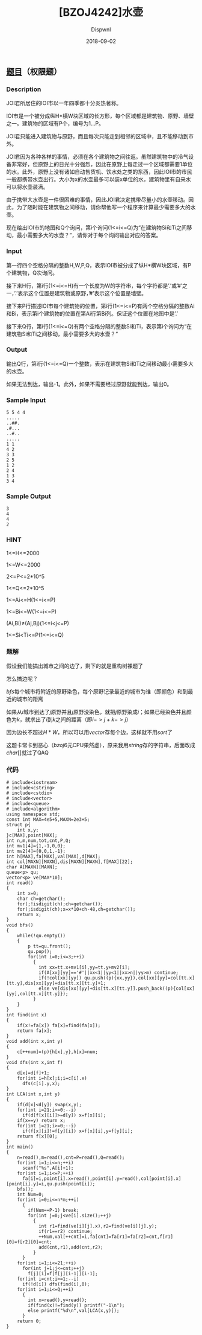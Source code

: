 ﻿---
layout:     post
title:      "[BZOJ4242]水壶"
date:       2018-09-02
author:     "Dispwnl"
header-img: "img/used/undertale-31.jpg"
catalog: true
tags:
    - 克鲁斯卡尔重构树
    - 倍增
    - 搜索
---
## [题目](https://www.lydsy.com/JudgeOnline/problem.php?id=4242)（权限题）
### Description
JOI君所居住的IOI市以一年四季都十分炎热著称。

IOI市是一个被分成纵H*横W块区域的长方形，每个区域都是建筑物、原野、墙壁之一。建筑物的区域有P个，编号为1...P。

JOI君只能进入建筑物与原野，而且每次只能走到相邻的区域中，且不能移动到市外。

JOI君因为各种各样的事情，必须在各个建筑物之间往返。虽然建筑物中的冷气设备非常好，但原野上的日光十分强烈，因此在原野上每走过一个区域都需要1单位的水。此外，原野上没有诸如自动售货机、饮水处之类的东西，因此IOI市的市民一般都携带水壶出行。大小为x的水壶最多可以装x单位的水，建筑物里有自来水可以将水壶装满。

由于携带大水壶是一件很困难的事情，因此JOI君决定携带尽量小的水壶移动。因此，为了随时能在建筑物之间移动，请你帮他写一个程序来计算最少需要多大的水壶。

现在给出IOI市的地图和Q个询问，第i个询问(1<=i<=Q)为“在建筑物Si和Ti之间移动，最小需要多大的水壶？”，请你对于每个询问输出对应的答案。

### Input
第一行四个空格分隔的整数H,W,P,Q，表示IOI市被分成了纵H*横W块区域，有P个建筑物，Q次询问。

接下来H行，第i行(1<=i<=H)有一个长度为W的字符串，每个字符都是’.’或’#’之一，’.’表示这个位置是建筑物或原野，’#’表示这个位置是墙壁。

接下来P行描述IOI市每个建筑物的位置，第i行(1<=i<=P)有两个空格分隔的整数Ai和Bi，表示第i个建筑物的位置在第Ai行第Bi列。保证这个位置在地图中是’.’

接下来Q行，第i行(1<=i<=Q)有两个空格分隔的整数Si和Ti，表示第i个询问为“在建筑物Si和Ti之间移动，最小需要多大的水壶？”

### Output
输出Q行，第i行(1<=i<=Q)一个整数，表示在建筑物Si和Ti之间移动最小需要多大的水壶。

如果无法到达，输出-1。此外，如果不需要经过原野就能到达，输出0。

### Sample Input
```
5 5 4 4
.....
..##.
.#...
..#..
.....
1 1
4 2
3 3
2 5
1 2
2 4
1 3
3 4
```
### Sample Output
```
3
4
4
2
```
### HINT
1<=H<=2000

1<=W<=2000

2<=P<=2*10^5

1<=Q<=2*10^5

1<=Ai<=H(1<=i<=P)

1<=Bi<=W(1<=i<=P)

(Ai,Bi)≠(Aj,Bj)(1<=i<j<=P)

1<=Si<Ti<=P(1<=i<=Q)

### 题解
假设我们能搞出城市之间的边了，剩下的就是重构树裸题了

怎么搞边呢？

$bfs$每个城市将附近的原野染色，每个原野记录最近的城市为谁（即颜色）和到最近的城市的距离

如果从$i$城市到达了$j$原野并且$j$原野没染色，就把$j$原野染成$i$；如果已经染色并且颜色为$k$，就求出了$i$到$k$之间的距离（即$i->j+k->j$）

因为边长不超过$H*W$，所以可以用$vector$存每个边，这样就不用$sort$了

这题卡常卡到恶心（$bzoj$6元CPU果然虚），原来我用$string$存的字符串，后面改成$char[]$就过了QAQ

### 代码
```
# include<iostream>
# include<cstring>
# include<cstdio>
# include<vector>
# include<queue>
# include<algorithm>
using namespace std;
const int MAX=4e5+5,MAXN=2e3+5;
struct p{
	int x,y;
}c[MAX],point[MAX];
int n,m,num,tot,cnt,P,Q;
int mv1[4]={1,-1,0,0};
int mv2[4]={0,0,1,-1};
int h[MAX],fa[MAX],val[MAX],d[MAX];
int col[MAXN][MAXN],dis[MAXN][MAXN],f[MAX][22];
char A[MAXN][MAXN];
queue<p> qu;
vector<p> ve[MAX*10];
int read()
{
	int x=0;
	char ch=getchar();
	for(;!isdigit(ch);ch=getchar());
	for(;isdigit(ch);x=x*10+ch-48,ch=getchar());
	return x;
}
void bfs()
{
	while(!qu.empty())
	{
		p tt=qu.front();
		qu.pop();
		for(int i=0;i<=3;++i)
		  {
		  	int xx=tt.x+mv1[i],yy=tt.y+mv2[i];
		  	if(A[xx][yy]=='#'||xx<1||yy<1||xx>n||yy>m) continue;
		  	if(!col[xx][yy]) qu.push((p){xx,yy}),col[xx][yy]=col[tt.x][tt.y],dis[xx][yy]=dis[tt.x][tt.y]+1;
		  	else ve[dis[xx][yy]+dis[tt.x][tt.y]].push_back((p){col[xx][yy],col[tt.x][tt.y]});
		  }
	}
}
int find(int x)
{
	if(x!=fa[x]) fa[x]=find(fa[x]);
	return fa[x];
}
void add(int x,int y)
{
	c[++num]=(p){h[x],y},h[x]=num;
}
void dfs(int x,int f)
{
	d[x]=d[f]+1;
	for(int i=h[x];i;i=c[i].x)
	  dfs(c[i].y,x);
}
int LCA(int x,int y)
{
	if(d[x]<d[y]) swap(x,y);
	for(int i=21;i>=0;--i)
	  if(d[f[x][i]]>=d[y]) x=f[x][i];
	if(x==y) return x;
	for(int i=21;i>=0;--i)
	  if(f[x][i]!=f[y][i]) x=f[x][i],y=f[y][i];
	return f[x][0];
}
int main()
{
	n=read(),m=read(),cnt=P=read(),Q=read();
	for(int i=1;i<=n;++i)
	  scanf("%s",A[i]+1);
	for(int i=1;i<=P;++i)
	  fa[i]=i,point[i].x=read(),point[i].y=read(),col[point[i].x][point[i].y]=i,qu.push(point[i]);
	bfs();
	int Num=0;
	for(int i=0;i<=n*m;++i)
	  {
	  	if(Num==P-1) break;
	  	for(int j=0;j<ve[i].size();++j)
	      {
	    	int r1=find(ve[i][j].x),r2=find(ve[i][j].y);
			if(r1==r2) continue;
	    	++Num,val[++cnt]=i,fa[cnt]=fa[r1]=fa[r2]=cnt,f[r1][0]=f[r2][0]=cnt;
	    	add(cnt,r1),add(cnt,r2);
		  }
	  }
	for(int i=1;i<=21;++i)
	  for(int j=1;j<=cnt;++j)
	    f[j][i]=f[f[j][i-1]][i-1];
	for(int i=cnt;i>=1;--i)
	  if(!d[i]) dfs(find(i),0);
	for(int i=1;i<=Q;++i)
	  {
	  	int x=read(),y=read();
	  	if(find(x)!=find(y)) printf("-1\n");
	  	else printf("%d\n",val[LCA(x,y)]);
	  }
	return 0;
}
```
